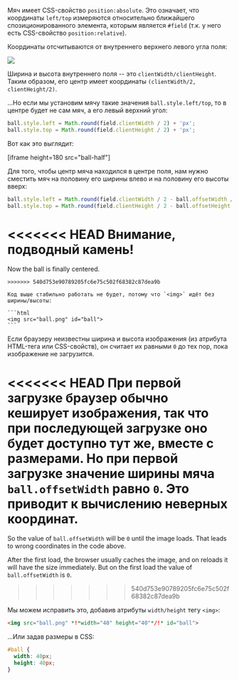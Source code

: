 Мяч имеет CSS-свойство `position:absolute`. Это означает, что координаты `left/top` измеряются относительно ближайшего спозиционированного элемента, которым является `#field` (т.к. у него есть CSS-свойство `position:relative`).

Координаты отсчитываются от внутреннего верхнего левого угла поля:

![](field.svg)

Ширина и высота внутреннего поля -- это `clientWidth/clientHeight`. Таким образом, его центр имеет координаты `(clientWidth/2, clientHeight/2)`.

...Но если мы установим мячу такие значения `ball.style.left/top`, то в центре будет не сам мяч, а его левый верхний угол:

```js
ball.style.left = Math.round(field.clientWidth / 2) + 'px';
ball.style.top = Math.round(field.clientHeight / 2) + 'px';
```

Вот как это выглядит:

[iframe height=180 src="ball-half"]

Для того, чтобы центр мяча находился в центре поля, нам нужно сместить мяч на половину его ширины влево и на половину его высоты вверх:

```js
ball.style.left = Math.round(field.clientWidth / 2 - ball.offsetWidth / 2) + 'px';
ball.style.top = Math.round(field.clientHeight / 2 - ball.offsetHeight / 2) + 'px';
```

<<<<<<< HEAD
**Внимание, подводный камень!**
=======
Now the ball is finally centered.

````warn header="Attention: the pitfall!"
>>>>>>> 540d753e90789205fc6e75c502f68382c87dea9b

Код выше стабильно работать не будет, потому что `<img>` идёт без ширины/высоты:

```html
<img src="ball.png" id="ball">
```
````

Если браузеру неизвестны ширина и высота изображения (из атрибута HTML-тега или CSS-свойств), он считает их равными `0` до тех пор, пока изображение не загрузится.

<<<<<<< HEAD
При первой загрузке браузер обычно кеширует изображения, так что при последующей загрузке оно будет доступно тут же, вместе с размерами. Но при первой загрузке значение ширины мяча `ball.offsetWidth` равно `0`. Это приводит к вычислению неверных координат.
=======
So the value of `ball.offsetWidth` will be `0` until the image loads. That leads to wrong coordinates in the code above.

After the first load, the browser usually caches the image, and on reloads it will have the size immediately. But on the first load the value of `ball.offsetWidth` is `0`.
>>>>>>> 540d753e90789205fc6e75c502f68382c87dea9b

Мы можем исправить это, добавив атрибуты `width/height` тегу `<img>`:

```html
<img src="ball.png" *!*width="40" height="40"*/!* id="ball">
```

...Или задав размеры в CSS:

```css
#ball {
  width: 40px;
  height: 40px;
}
```
